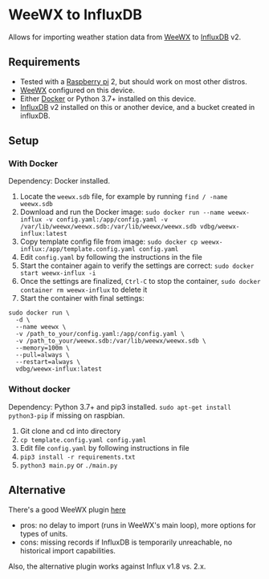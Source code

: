 # WeeWX to InfluxDB

Allows for importing weather station data from [WeeWX](http://weewx.com/) to [InfluxDB](https://www.influxdata.com/) v2.

## Requirements

- Tested with a [Raspberry pi](https://www.raspberrypi.com/products/) 2, but should work on most other distros.
- [WeeWX](http://weewx.com/) configured on this device.
- Either [Docker](https://www.docker.com/) or Python 3.7+ installed on this device.
- [InfluxDB](https://en.wikipedia.org/wiki/InfluxDB) v2 installed on this or another device, and a bucket created in influxDB.

## Setup

### With Docker

Dependency: Docker installed.

1. Locate the `weewx.sdb` file, for example by running `find / -name weewx.sdb`
2. Download and run the Docker image: `sudo docker run --name weewx-influx -v config.yaml:/app/config.yaml -v /var/lib/weewx/weewx.sdb:/var/lib/weewx/weewx.sdb vdbg/weewx-influx:latest`
3. Copy template config file from image: `sudo docker cp weewx-influx:/app/template.config.yaml config.yaml`
4. Edit `config.yaml` by following the instructions in the file
5. Start the container again to verify the settings are correct: `sudo docker start weewx-influx -i`
6. Once the settings are finalized, `Ctrl-C` to stop the container, `sudo docker container rm weewx-influx` to delete it
7. Start the container with final settings:

```
sudo docker run \
  -d \
  --name weewx \
  -v /path_to_your/config.yaml:/app/config.yaml \
  -v /path_to_your/weewx.sdb:/var/lib/weewx/weewx.sdb \
  --memory=100m \
  --pull=always \
  --restart=always \
  vdbg/weewx-influx:latest
```

### Without docker

Dependency: Python 3.7+ and pip3 installed. `sudo apt-get install python3-pip` if missing on raspbian.

1. Git clone and cd into directory
2. `cp template.config.yaml config.yaml`
3. Edit file `config.yaml` by following instructions in file
4. `pip3 install -r requirements.txt`
5. `python3 main.py` or `./main.py`

## Alternative


There's a good WeeWX plugin [here](https://github.com/matthewwall/weewx-influx) 
* pros: no delay to import (runs in WeeWX's main loop), more options for types of units.
* cons: missing records if InfluxDB is temporarily unreachable, no historical import capabilities.

Also, the alternative plugin works against Influx v1.8 vs. 2.x.
